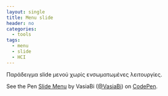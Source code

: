```yaml
---
layout: single
title: Menu slide
header: no
categories:
  - tools
tags:
  - menu
  - slide
  - HCI
---
```


Παράδειγμα slide μενού χωρίς ενσωματωμένες λειτουργίες.

<p data-height="350" data-theme-id="17517" data-slug-hash="LVwxER" data-default-tab="result" data-user="sckarolos" class='codepen'>See the Pen <a href='https://codepen.io/Vasia-Bi/pen/yLZEjKE'>Slide Menu</a> by VasiaBi (<a href='https://codepen.io/Vasia-Bi/'>@VasiaBi</a>) on <a href='https://codepen.io'>CodePen</a>.</p>
